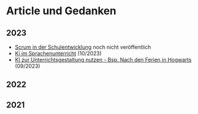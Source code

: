 # Article und Gedanken

## 2023
- [Scrum in der Schulentwicklung](articles/Scrum-in-der-Schulentwicklung.md) noch nicht veröffentlich
- [Ki im Sprachenunterricht](/articles/Ki-im-Sprachenunterricht/2023-10_Ki-im-Sprachenunterricht.md) (10/2023)
- [KI zur Unterrichtsgestaltung nutzen - Bsp. Nach den Ferien in Hogwarts](/articles/Unterrichtsentwicklung-mit-KI/2023-09_KI-DE-Nach_den_Ferien_in_Hogwarts.md) (09/2023)

## 2022


## 2021